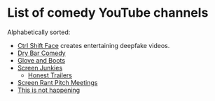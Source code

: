 # List of comedy YouTube channels

Alphabetically sorted:

- [Ctrl Shift Face](https://www.youtube.com/@CtrlShiftFace) creates entertaining deepfake videos.
- [Dry Bar Comedy](https://www.youtube.com/@DryBarComedy)
- [Glove and Boots](https://www.youtube.com/channel/UC1qC39KQoTG6LqgL_YnjSSQ)
- [Screen Junkies](https://www.youtube.com/channel/UCOpcACMWblDls9Z6GERVi1A)
  - [Honest Trailers](https://www.youtube.com/playlist?list=PL86F4D497FD3CACCE)
- [Screen Rant Pitch Meetings](https://www.youtube.com/playlist?list=PLRE-UFLEgWzBuOiqemhEI9b4gmmBbutnC)
- [This is not happening](https://www.youtube.com/playlist?list=PLD7nPL1U-R5qsyLTu7bJsMNX5mbgbWlN8)
